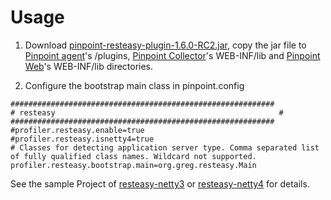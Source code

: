 # Usage

1. Download [pinpoint-resteasy-plugin-1.6.0-RC2.jar](https://github.com/auslides/repository/raw/master/public/pinpoint/pinpoint-resteasy-plugin-1.6.0-RC2.jar), copy the jar file to [Pinpoint agent](https://github.com/naver/pinpoint/releases/download/1.6.0-RC2/pinpoint-agent-1.6.0-RC2.tar.gz)'s /plugins, [Pinpoint Collector](https://github.com/naver/pinpoint/releases/download/1.6.0-RC2/pinpoint-collector-1.6.0-RC2.war)'s WEB-INF/lib and [Pinpoint Web](https://github.com/naver/pinpoint/releases/download/1.6.0-RC2/pinpoint-web-1.6.0-RC2.war)'s WEB-INF/lib directories. 

2. Configure the bootstrap main class in pinpoint.config
<pre><code>###########################################################
# resteasy                                                  #
###########################################################
#profiler.resteasy.enable=true
#profiler.resteasy.isnetty4=true
# Classes for detecting application server type. Comma separated list of fully qualified class names. Wildcard not supported.
profiler.resteasy.bootstrap.main=org.greg.resteasy.Main
</code></pre>

See the sample Project of [resteasy-netty3](https://github.com/auslides/netty-resteasy-spring) or [resteasy-netty4](https://github.com/auslides/netty4-resteasy-spring) for details.

